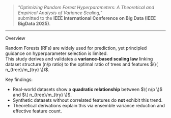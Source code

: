 >  *"Optimizing Random Forest Hyperparameters: A Theoretical and Empirical Analysis of Variance Scaling,"*  
> submitted to the **IEEE International Conference on Big Data (IEEE BigData 2025)**.

---

Overview

Random Forests (RFs) are widely used for prediction, yet principled guidance on hyperparameter selection is limited.  
This study derives and validates a **variance-based scaling law** linking dataset structure (n/p ratio) to the optimal ratio of trees and features $(\( n_{tree}/m_{try} \))$.  

Key findings:
- Real-world datasets show a **quadratic relationship** between $\( n/p \)$ and $\( n_{tree}/m_{try} \)$.
- Synthetic datasets without correlated features do **not** exhibit this trend.
- Theoretical derivations explain this via ensemble variance reduction and effective feature count.
